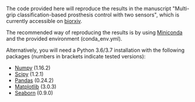 The code provided here will reproduce the results in the manuscript "Multi-grip classification-based prosthesis control with two sensors", which is currently accessible on [biorxiv](https://www.biorxiv.org/content/10.1101/579367v1).

The recommended way of reproducing the results is by using [Miniconda](https://docs.conda.io/en/latest/miniconda.html) and the provided environment (conda_env.yml).

Alternatively, you will need a Python 3.6/3.7 installation with the following packages (numbers in brackets indicate tested versions):
* [Numpy](http://www.numpy.org/) (1.16.2)
* [Scipy](https://www.scipy.org/) (1.2.1)
* [Pandas](https://pandas.pydata.org/) (0.24.2)
* [Matplotlib](https://matplotlib.org/) (3.0.3)
* [Seaborn](https://seaborn.pydata.org/) (0.9.0)

